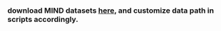 <!--
 * @Author: Pt
 * @Date: 2020-11-20 12:51:46
 * @LastEditTime: 2020-11-20 12:52:42
 * @Description: 
-->
### download MIND datasets [here](https://msnews.github.io/), and customize data path in scripts accordingly.